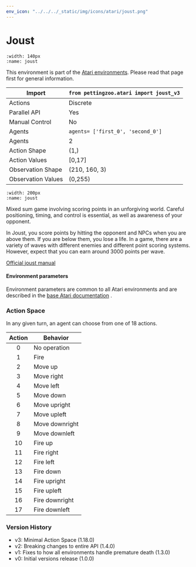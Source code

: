 ```yaml
---
env_icon: "../../../_static/img/icons/atari/joust.png"
---
```


# Joust

```{figure} atari_joust.gif 
:width: 140px
:name: joust
```

This environment is part of the <a href='..'>Atari environments</a>. Please read that page first for general information.

| Import               | `from pettingzoo.atari import joust_v3` |
|----------------------|-----------------------------------------|
| Actions              | Discrete                                |
| Parallel API         | Yes                                     |
| Manual Control       | No                                      |
| Agents               | `agents= ['first_0', 'second_0']`       |
| Agents               | 2                                       |
| Action Shape         | (1,)                                    |
| Action Values        | [0,17]                                  |
| Observation Shape    | (210, 160, 3)                           |
| Observation Values   | (0,255)                                 |

```{figure} ../../_static/img/aec/atari_joust_aec.svg
:width: 200px
:name: joust
```

Mixed sum game involving scoring points in an unforgiving world. Careful positioning, timing,
and control is essential, as well as awareness of your opponent.

In Joust, you score points by hitting the opponent and NPCs when
you are above them. If you are below them, you lose a life.
In a game, there are a variety of waves with different enemies
and different point scoring systems. However, expect that you can earn
around 3000 points per wave.

[Official joust manual](https://atariage.com/manual_html_page.php?SoftwareLabelID=253)

#### Environment parameters

Environment parameters are common to all Atari environments and are described in the [base Atari documentation](../atari) .

### Action Space

In any given turn, an agent can choose from one of 18 actions.

| Action    | Behavior  |
|:---------:|-----------|
| 0         | No operation |
| 1         | Fire |
| 2         | Move up |
| 3         | Move right |
| 4         | Move left |
| 5         | Move down |
| 6         | Move upright |
| 7         | Move upleft |
| 8         | Move downright |
| 9         | Move downleft |
| 10        | Fire up |
| 11        | Fire right |
| 12        | Fire left |
| 13        | Fire down |
| 14        | Fire upright |
| 15        | Fire upleft |
| 16        | Fire downright |
| 17        | Fire downleft |

### Version History

* v3: Minimal Action Space (1.18.0)
* v2: Breaking changes to entire API (1.4.0)
* v1: Fixes to how all environments handle premature death (1.3.0)
* v0: Initial versions release (1.0.0)


